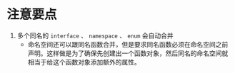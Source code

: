 # 注意要点

1. 多个同名的 `interface` 、 `namespace` 、 `enum` 会自动合并
   - 命名空间还可以跟同名函数合并，但是要求同名函数必须在命名空间之前声明。这样做是为了确保先创建出一个函数对象，然后同名的命名空间就相当于给这个函数对象添加额外的属性。
